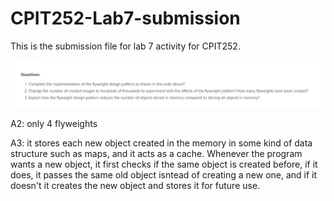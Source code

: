 # CPIT252-Lab7-submission
This is the submission file for lab 7 activity for CPIT252.

![ALT](questions.jpg)

A2: only 4 flyweights

A3: it stores each new object created in the memory in some kind of data structure such as maps, and it acts as a cache. Whenever the program wants a new object, it first checks if the same object is created before, if it does, it passes the same old object isntead of creating a new one, and if it doesn't it creates the new object and stores it for future use.

